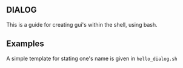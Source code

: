 ## DIALOG ##

This is a guide for creating gui's within the shell, using bash.

## Examples ##

A simple template for stating one's name is given in `hello_dialog.sh`

